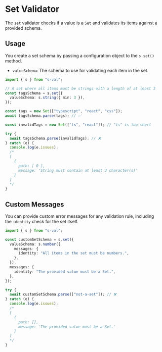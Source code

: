# Set Validator

The `set` validator checks if a value is a `Set` and validates its items against a provided schema.

## Usage

You create a set schema by passing a configuration object to the `s.set()` method.

- `valueSchema`: The schema to use for validating each item in the set.

```typescript
import { s } from "s-val";

// A set where all items must be strings with a length of at least 3
const tagsSchema = s.set({
  valueSchema: s.string({ min: 3 }),
});

const tags = new Set(["typescript", "react", "css"]);
await tagsSchema.parse(tags); // ✅

const invalidTags = new Set(["ts", "react"]); // "ts" is too short

try {
  await tagsSchema.parse(invalidTags); // ❌
} catch (e) {
  console.log(e.issues);
  /*
  [
    {
      path: [ 0 ],
      message: 'String must contain at least 3 character(s)'
    }
  ]
  */
}
```

## Custom Messages

You can provide custom error messages for any validation rule, including the `identity` check for the set itself.

```typescript
import { s } from "s-val";

const customSetSchema = s.set({
  valueSchema: s.number({
    messages: {
      identity: "All items in the set must be numbers.",
    },
  }),
  messages: {
    identity: "The provided value must be a Set.",
  },
});

try {
  await customSetSchema.parse(["not-a-set"]); // ❌
} catch (e) {
  console.log(e.issues);
  /*
  [
    { 
      path: [], 
      message: 'The provided value must be a Set.'
    }
  ]
  */
}
```
